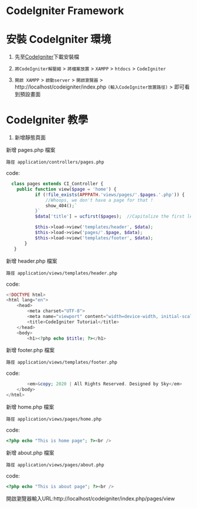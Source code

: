 # CodeIgniter Framework


# 安裝 CodeIgniter 環境

1. 先至[CodeIgniter](https://codeigniter.org.tw/userguide3/installation/downloads.html)下載安裝檔 <br>

2. `將CodeIgniter解壓縮` > `將檔案放置` > `XAMPP` > `htdocs` > `CodeIgniter`

3. `開啟 XAMPP` > `啟動server` > `開啟瀏覽器` > http://localhost/codeigniter/index.php `(輸入CodeIgniter放置路徑)` > 即可看到預設畫面


# CodeIgniter 教學

1. 新增靜態頁面

新增 pages.php 檔案

`路徑 application/controllers/pages.php`

code:
```php
  class pages extends CI_Controller {
    public function view($page = 'home') {
           if (!file_exists(APPPATH.'views/pages/'.$pages.'.php')) {
               //Whoops, we don't have a page for that !
               show_404();`
           }`
           $data['title'] = ucfirst($pages);  //Capitalize the first letter

           $this->load->view('templates/header', $data);
           $this->load->view('pages/'.$page, $data);
           $this->load->view('templates/footer', $data);
       }
   } 
```


新增 header.php 檔案

`路徑 application/views/templates/header.php`

code:
```php
<!DOCTYPE html>
<html lang="en">
    <head>
        <meta charset="UTF-8">
        <meta name="viewport" content="width=device-width, initial-scale=1.0">
        <title>CodeIgniter Tutorial</title>
    </head>
    <body>
        <h1><?php echo $title; ?></h1>
```


新增 footer.php 檔案

`路徑 application/views/templates/footer.php` 

code:
```php
        <em>&copy; 2020 | All Rights Reserved. Designed by Sky</em>
    </body>
</html>
```

新增 home.php 檔案

`路徑 application/views/pages/home.php` 

code:
```php
<?php echo "This is home page"; ?><br />
```

新增 about.php 檔案

`路徑 application/views/pages/about.php` 

code:
```php
<?php echo "This is about page"; ?><br />
```


開啟瀏覽器輸入URL:http://localhost/codeigniter/index.php/pages/view



